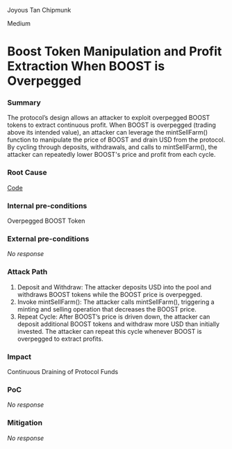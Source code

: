 Joyous Tan Chipmunk

Medium

# Boost Token Manipulation and Profit Extraction When BOOST is Overpegged

### Summary

The protocol’s design allows an attacker to exploit overpegged BOOST tokens to extract continuous profit. When BOOST is overpegged (trading above its intended value), an attacker can leverage the mintSellFarm() function to manipulate the price of BOOST and drain USD from the protocol. By cycling through deposits, withdrawals, and calls to mintSellFarm(), the attacker can repeatedly lower BOOST's price and profit from each cycle.

### Root Cause

[Code](https://github.com/sherlock-audit/2024-10-axion/blob/main/liquidity-amo/contracts/MasterAMO.sol#L278)




### Internal pre-conditions

Overpegged BOOST Token

### External pre-conditions

_No response_

### Attack Path

1. Deposit and Withdraw: The attacker deposits USD into the pool and withdraws BOOST tokens while the BOOST price is overpegged.
2. Invoke mintSellFarm(): The attacker calls mintSellFarm(), triggering a minting and selling operation that decreases the BOOST price.
3. Repeat Cycle: After BOOST’s price is driven down, the attacker can deposit additional BOOST tokens and withdraw more USD than initially invested. The attacker can repeat this cycle whenever BOOST is overpegged to extract profits.

### Impact

Continuous Draining of Protocol Funds

### PoC

_No response_

### Mitigation

_No response_